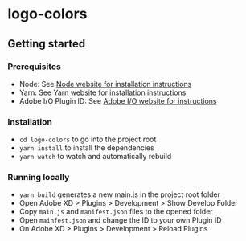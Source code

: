 # logo-colors

## Getting started

### Prerequisites

- Node: See [Node website for installation instructions](https://nodejs.org/en/)
- Yarn: See [Yarn website for installation instructions](https://yarnpkg.com/lang/en/docs/install/)
- Adobe I/O Plugin ID: See [Adobe I/O website for instructions](https://console.adobe.io/plugins)

### Installation

- `cd logo-colors` to go into the project root
- `yarn install` to install the dependencies
- `yarn watch` to watch and automatically rebuild

### Running locally

- `yarn build` generates a new main.js in the project root folder
- Open Adobe XD > Plugins > Development > Show Develop Folder
- Copy `main.js` and `manifest.json` files to the opened folder
- Open `mainfest.json` and change the ID to your own Plugin ID
- On Adobe XD > Plugins > Development > Reload Plugins
